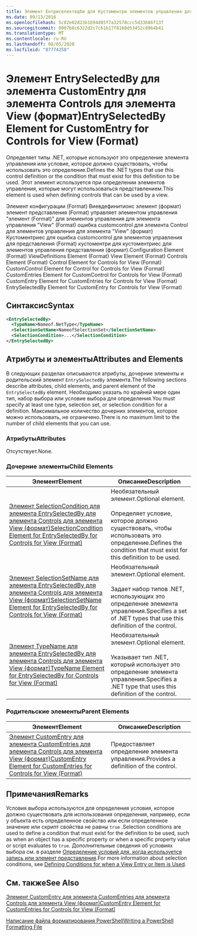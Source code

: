 ```yaml
---
title: Элемент Ентриселектедби для Кустоментри элементов управления для представления (формат) | Документация Майкрософт
ms.date: 09/13/2016
ms.openlocfilehash: 5c82e02d23b1694d05f7a32578ccc5d33686f13f
ms.sourcegitcommit: 0907b8c6322d2c7c61b17f8168d53452c8964b41
ms.translationtype: MT
ms.contentlocale: ru-RU
ms.lasthandoff: 08/05/2020
ms.locfileid: "87774258"
---
```

# <a name="entryselectedby-element-for-customentry-for-controls-for-view-format"></a><span data-ttu-id="78984-102">Элемент EntrySelectedBy для элемента CustomEntry для элемента Controls для элемента View (формат)</span><span class="sxs-lookup"><span data-stu-id="78984-102">EntrySelectedBy Element for CustomEntry for Controls for View (Format)</span></span>

<span data-ttu-id="78984-103">Определяет типы .NET, которые используют это определение элемента управления или условие, которое должно существовать, чтобы использовать это определение.</span><span class="sxs-lookup"><span data-stu-id="78984-103">Defines the .NET types that use this control definition or the condition that must exist for this definition to be used.</span></span> <span data-ttu-id="78984-104">Этот элемент используется при определении элементов управления, которые могут использоваться представлением.</span><span class="sxs-lookup"><span data-stu-id="78984-104">This element is used when defining controls that can be used by a view.</span></span>

<span data-ttu-id="78984-105">Элемент конфигурации (Format) Виевдефинитионс элемент (формат) элемент представления (Format) управляет элементом управления "элемент (Format)" для элементов управления для элемента управления "View" (Format) ошибка customcontrol для элемента Control для элементов управления для элемента "View" (формат) Кустоментриес для ошибка customcontrol для элементов управления для представления (Format) кустоментри для кустоментриес для элементов управления представления (формат).</span><span class="sxs-lookup"><span data-stu-id="78984-105">Configuration Element (Format) ViewDefinitions Element (Format) View Element (Format) Controls Element (Format) Control Element for Controls for View (Format) CustomControl Element for Control for Controls for View (Format) CustomEntries Element for CustomControl for Controls for View (Format) CustomEntry Element for CustomEntries for Controls for View (Format) EntrySelectedBy Element for CustomEntry for Controls for View (Format)</span></span>

## <a name="syntax"></a><span data-ttu-id="78984-106">Синтаксис</span><span class="sxs-lookup"><span data-stu-id="78984-106">Syntax</span></span>

```xml
<EntrySelectedBy>
  <TypeName>Nameof.NetType</TypeName>
  <SelectionSetName>NameofSelectionSet</SelectionSetName>
  <SelectionCondition>...</SelectionCondition>
</EntrySelectedBy>
```

## <a name="attributes-and-elements"></a><span data-ttu-id="78984-107">Атрибуты и элементы</span><span class="sxs-lookup"><span data-stu-id="78984-107">Attributes and Elements</span></span>

<span data-ttu-id="78984-108">В следующих разделах описываются атрибуты, дочерние элементы и родительский элемент `EntrySelectedBy` элемента.</span><span class="sxs-lookup"><span data-stu-id="78984-108">The following sections describe attributes, child elements, and parent element of the `EntrySelectedBy` element.</span></span> <span data-ttu-id="78984-109">Необходимо указать по крайней мере один тип, набор выбора или условие выбора для определения.</span><span class="sxs-lookup"><span data-stu-id="78984-109">You must specify at least one type, selection set, or selection condition for a definition.</span></span> <span data-ttu-id="78984-110">Максимальное количество дочерних элементов, которое можно использовать, не ограничено.</span><span class="sxs-lookup"><span data-stu-id="78984-110">There is no maximum limit to the number of child elements that you can use.</span></span>

### <a name="attributes"></a><span data-ttu-id="78984-111">Атрибуты</span><span class="sxs-lookup"><span data-stu-id="78984-111">Attributes</span></span>

<span data-ttu-id="78984-112">Отсутствует.</span><span class="sxs-lookup"><span data-stu-id="78984-112">None.</span></span>

### <a name="child-elements"></a><span data-ttu-id="78984-113">Дочерние элементы</span><span class="sxs-lookup"><span data-stu-id="78984-113">Child Elements</span></span>

|<span data-ttu-id="78984-114">Элемент</span><span class="sxs-lookup"><span data-stu-id="78984-114">Element</span></span>|<span data-ttu-id="78984-115">Описание</span><span class="sxs-lookup"><span data-stu-id="78984-115">Description</span></span>|
|-------------|-----------------|
|[<span data-ttu-id="78984-116">Элемент SelectionCondition для элемента EntrySelectedBy для элемента Controls для элемента View (формат)</span><span class="sxs-lookup"><span data-stu-id="78984-116">SelectionCondition Element for EntrySelectedBy for Controls for View (Format)</span></span>](./selectioncondition-element-for-entryselectedby-for-controls-for-view-format.md)|<span data-ttu-id="78984-117">Необязательный элемент.</span><span class="sxs-lookup"><span data-stu-id="78984-117">Optional element.</span></span><br /><br /> <span data-ttu-id="78984-118">Определяет условие, которое должно существовать, чтобы использовать это определение.</span><span class="sxs-lookup"><span data-stu-id="78984-118">Defines the condition that must exist for this definition to be used.</span></span>|
|[<span data-ttu-id="78984-119">Элемент SelectionSetName для элемента EntrySelectedBy для элемента Controls для элемента View (формат)</span><span class="sxs-lookup"><span data-stu-id="78984-119">SelectionSetName Element for EntrySelectedBy for Controls for View (Format)</span></span>](./selectionsetname-element-for-entryselectedby-for-controls-for-view-format.md)|<span data-ttu-id="78984-120">Необязательный элемент.</span><span class="sxs-lookup"><span data-stu-id="78984-120">Optional element.</span></span><br /><br /> <span data-ttu-id="78984-121">Задает набор типов .NET, использующих это определение элемента управления.</span><span class="sxs-lookup"><span data-stu-id="78984-121">Specifies a set of .NET types that use this definition of the control.</span></span>|
|[<span data-ttu-id="78984-122">Элемент TypeName для элемента EntrySelectedBy для элемента Controls для элемента View (формат)</span><span class="sxs-lookup"><span data-stu-id="78984-122">TypeName Element for EntrySelectedBy for Controls for View (Format)</span></span>](./typename-element-for-entryselectedby-for-controls-for-view-format.md)|<span data-ttu-id="78984-123">Необязательный элемент.</span><span class="sxs-lookup"><span data-stu-id="78984-123">Optional element.</span></span><br /><br /> <span data-ttu-id="78984-124">Указывает тип .NET, который использует это определение элемента управления.</span><span class="sxs-lookup"><span data-stu-id="78984-124">Specifies a .NET type that uses this definition of the control.</span></span>|

### <a name="parent-elements"></a><span data-ttu-id="78984-125">Родительские элементы</span><span class="sxs-lookup"><span data-stu-id="78984-125">Parent Elements</span></span>

|<span data-ttu-id="78984-126">Элемент</span><span class="sxs-lookup"><span data-stu-id="78984-126">Element</span></span>|<span data-ttu-id="78984-127">Описание</span><span class="sxs-lookup"><span data-stu-id="78984-127">Description</span></span>|
|-------------|-----------------|
|[<span data-ttu-id="78984-128">Элемент CustomEntry для элемента CustomEntries для элемента Controls для элемента View (формат)</span><span class="sxs-lookup"><span data-stu-id="78984-128">CustomEntry Element for CustomEntries for Controls for View (Format)</span></span>](./customentry-element-for-customentries-for-controls-for-view-format.md)|<span data-ttu-id="78984-129">Предоставляет определение элемента управления.</span><span class="sxs-lookup"><span data-stu-id="78984-129">Provides a definition of the control.</span></span>|

## <a name="remarks"></a><span data-ttu-id="78984-130">Примечания</span><span class="sxs-lookup"><span data-stu-id="78984-130">Remarks</span></span>

<span data-ttu-id="78984-131">Условия выбора используются для определения условия, которое должно существовать для использования определения, например, если у объекта есть определенное свойство или если определенное значение или скрипт свойства не равны `true` .</span><span class="sxs-lookup"><span data-stu-id="78984-131">Selection conditions are used to define a condition that must exist for the definition to be used, such as when an object has a specific property or when a specific property value or script evaluates to `true`.</span></span> <span data-ttu-id="78984-132">Дополнительные сведения об условиях выбора см. в разделе [Определение условий для, когда используется запись или элемент представления](./defining-conditions-for-displaying-data.md).</span><span class="sxs-lookup"><span data-stu-id="78984-132">For more information about selection conditions, see [Defining Conditions for when a View Entry or Item is Used](./defining-conditions-for-displaying-data.md).</span></span>

## <a name="see-also"></a><span data-ttu-id="78984-133">См. также</span><span class="sxs-lookup"><span data-stu-id="78984-133">See Also</span></span>

[<span data-ttu-id="78984-134">Элемент CustomEntry для элемента CustomEntries для элемента Controls для элемента View (формат)</span><span class="sxs-lookup"><span data-stu-id="78984-134">CustomEntry Element for CustomEntries for Controls for View (Format)</span></span>](./customentry-element-for-customentries-for-controls-for-view-format.md)

[<span data-ttu-id="78984-135">Написание файла форматирования PowerShell</span><span class="sxs-lookup"><span data-stu-id="78984-135">Writing a PowerShell Formatting File</span></span>](./writing-a-powershell-formatting-file.md)
